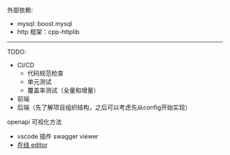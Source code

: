 外部依赖:
- mysql: boost.mysql
- http 框架：cpp-httplib

---

TODO:
- CI/CD
  - 代码规范检查
  - 单元测试
  - 覆盖率测试（全量和增量）
- 前端
- 后端（先了解项目组织结构，之后可以考虑先从config开始实现）

openapi 可视化方法
- vscode 插件 swagger viewer
- [在线 editor](https://editor.swagger.io/)
